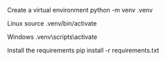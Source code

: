 
Create a virtual environment
python -m venv .venv

Linux
source .venv/bin/activate

Windows
.venv\scripts\activate

Install the requirements
pip install -r requirements.txt

